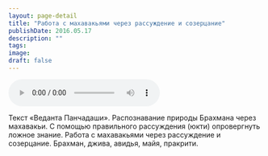 ```yaml
---
layout: page-detail
title: "Работа с махавакьями через рассуждение и созерцание"
publishDate: 2016.05.17
description: ""
tags:
image:
draft: false
---
```


<audio title="2016.05.17 - Работа с махавакьями через рассуждение и созерцание.mp3" src="/upload/iblock/14a/14a993cf53f245d230821110c2085587.mp3" controls=""></audio>

 Текст «Веданта Панчадаши». Распознавание природы Брахмана через махавакьи. С помощью правильного рассуждения (юкти) опровергнуть ложное знание. Работа с махавакьями через рассуждение и созерцание. Брахман, джива, авидья, майя, пракрити. 

  
